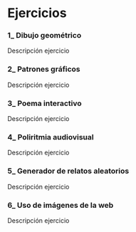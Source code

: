 # Ejercicios 

### 1_ Dibujo geométrico 
Descripción ejercicio

### 2_ Patrones gráficos
Descripción ejercicio

### 3_ Poema interactivo
Descripción ejercicio

### 4_ Poliritmia audiovisual
Descripción ejercicio

### 5_ Generador de relatos aleatorios
Descripción ejercicio

### 6_ Uso de imágenes de la web
Descripción ejercicio


